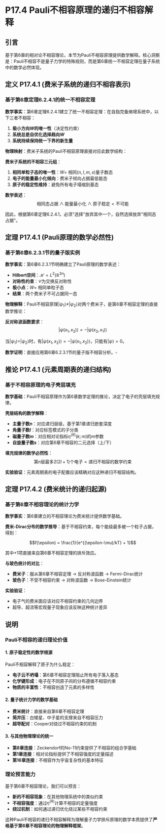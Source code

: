 # P17.4 Pauli不相容原理的递归不相容解释

## 引言

基于第6章的相对论不相容理论，本节为Pauli不相容原理提供数学解释。核心洞察是：Pauli不相容不是量子力学的特殊规则，而是第6章统一不相容定理在量子系统中的数学必然体现。

## 定义 P17.4.1 (费米子系统的递归不相容表示)

### 基于第6章定理6.2.4.1的统一不相容定理

**数学事实**：第6章定理6.2.4.1建立了统一不相容定理：在自指完备熵增系统中，以下三者不相容：
1. **极小方向$W$的唯一性**（决定性约束）
2. **系统总是自优化选择趋向$W$**
3. **系统持续保持统一下界的新生量**

**物理映射**：费米子系统的Pauli不相容原理直接对应此数学结构：

**费米子系统的不相容三元组**：
1. **相同单粒子态的唯一性**：$W =$ 相同$(n,l,m,s)$量子数态
2. **电子的能量最小化倾向**：费米子倾向占据最低能态
3. **原子的稳定性维持**：避免所有电子塌缩到基态

**数学表述**：
$$\text{相同态占据} \land \text{能量最小化} \land \text{原子稳定} = \text{不可能}$$

因此，根据第6章定理6.2.4.1，必须"选择"放弃其中一个，自然选择放弃"相同态占据"。

## 定理 P17.4.1 (Pauli原理的数学必然性)

### 基于第6章6.2.3.1节的量子版实例

**数学事实**：第6章6.2.3.1节明确建立了Pauli原理的数学表述：
- **Hilbert空间**：$\mathcal{H} = L^2(\mathbb{R}^{3n})$
- **对称性约束**：$\mathcal{C}$为交换反对称性
- **极小点**：$W =$ 相同单粒子态
- **结果**：两个费米子不可占据同一态

**物理解释**：Pauli不相容原理$|\psi_1\rangle \neq |\psi_2\rangle$对两个费米子，是第6章不相容定理的直接数学推论：

**反对称波函数要求**：
$$|\psi(x_1, x_2)\rangle = -|\psi(x_2, x_1)\rangle$$

当$|\psi_1\rangle = |\psi_2\rangle$时，有$|\psi(x_1, x_2)\rangle = -|\psi(x_1, x_2)\rangle$，只能有$|\psi\rangle = 0$。

**数学证明**：直接应用第6章6.2.3.1节的量子版不相容分析。$\square$

## 推论 P17.4.1 (元素周期表的递归结构)

### 基于不相容原理的电子壳层填充

**数学基础**：Pauli不相容原理作为第6章数学定理的推论，决定了电子的壳层填充规律。

**壳层结构的数学解释**：
- **主量子数$n$**：对应递归层级，基于第1章递归嵌套深度
- **角量子数$l$**：对应标签模式的子分类
- **磁量子数$m$**：对应相对论指标$\eta^{(R)}(k; m)$的$m$参数
- **自旋量子数$s$**：对应第6章不相容的二元选择（上/下）

**填充规律的数学必然性**：
$$\text{第}n\text{层最多}2(2l+1)\text{个电子} = \text{递归不相容的数学约束}$$

**实验验证**：元素周期表的电子配置应该精确对应这种递归不相容结构。

## 定理 P17.4.2 (费米统计的递归起源)

### 基于第6章不相容理论的统计力学

**数学事实**：第6章建立的不相容理论为费米统计提供数学基础。

**费米-Dirac分布的数学推导**：基于不相容约束，每个能级最多被一个粒子占据，得到：

$$f(\epsilon) = \frac{1}{e^{(\epsilon-\mu)/kT} + 1}$$

其中$+1$项直接来自第6章不相容定理的排斥效应。

**与玻色统计的对比**：
- **费米子**：服从第6章不相容定理 → 反对称波函数 → Fermi-Dirac统计
- **玻色子**：不受不相容约束 → 对称波函数 → Bose-Einstein统计

**实验验证**：
- 电子气的费米面应该对应不相容约束的几何边界
- 超导、超流等宏观量子现象应该反映这种统计差异

## 说明

### **Pauli不相容的递归理论价值**

#### **1. 原子稳定性的数学根源**
Pauli不相容解释了原子为什么稳定：
- **电子云不坍塌**：第6章不相容定理阻止所有电子落入基态
- **化学键形成**：电子在不同原子间的分布遵循不相容约束
- **物质的丰富性**：不相容创造了元素的多样性

#### **2. 量子统计力学的数学基础**
- **费米统计**：直接来自第6章不相容定理
- **简并压**：白矮星、中子星的支撑来自不相容压力
- **超导配对**：Cooper对绕过不相容约束的机制

#### **3. 与其他物理理论的统一**
- **第8章连接**：Zeckendorf的No-11约束提供了不相容的组合学基础
- **第1章连接**：相对论指标提供了不相容强度的定量描述
- **第16章连接**：不相容作为宇宙复杂性的基本特征

### **理论预言能力**

基于第6章不相容理论，我们可以预言：
- **新的不相容现象**：在其他物理系统中的类似约束
- **不相容强度**：通过$\eta^{(R)}$计算不相容的定量强度
- **绕过机制**：如何通过递归优化绕过某些不相容约束

这种Pauli不相容的递归不相容解释为理解量子力学排斥原理的数学本质提供了**严格基于第6章不相容理论的物理解释框架**。